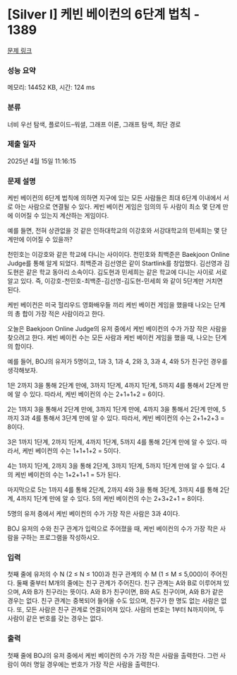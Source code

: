 # [Silver I] 케빈 베이컨의 6단계 법칙 - 1389 

[문제 링크](https://www.acmicpc.net/problem/1389) 

### 성능 요약

메모리: 14452 KB, 시간: 124 ms

### 분류

너비 우선 탐색, 플로이드–워셜, 그래프 이론, 그래프 탐색, 최단 경로

### 제출 일자

2025년 4월 15일 11:16:15

### 문제 설명

<p>케빈 베이컨의 6단계 법칙에 의하면 지구에 있는 모든 사람들은 최대 6단계 이내에서 서로 아는 사람으로 연결될 수 있다. 케빈 베이컨 게임은 임의의 두 사람이 최소 몇 단계 만에 이어질 수 있는지 계산하는 게임이다.</p>

<p>예를 들면, 전혀 상관없을 것 같은 인하대학교의 이강호와 서강대학교의 민세희는 몇 단계만에 이어질 수 있을까?</p>

<p>천민호는 이강호와 같은 학교에 다니는 사이이다. 천민호와 최백준은 Baekjoon Online Judge를 통해 알게 되었다. 최백준과 김선영은 같이 Startlink를 창업했다. 김선영과 김도현은 같은 학교 동아리 소속이다. 김도현과 민세희는 같은 학교에 다니는 사이로 서로 알고 있다. 즉, 이강호-천민호-최백준-김선영-김도현-민세희 와 같이 5단계만 거치면 된다.</p>

<p>케빈 베이컨은 미국 헐리우드 영화배우들 끼리 케빈 베이컨 게임을 했을때 나오는 단계의 총 합이 가장 적은 사람이라고 한다.</p>

<p>오늘은 Baekjoon Online Judge의 유저 중에서 케빈 베이컨의 수가 가장 작은 사람을 찾으려고 한다. 케빈 베이컨 수는 모든 사람과 케빈 베이컨 게임을 했을 때, 나오는 단계의 합이다.</p>

<p>예를 들어, BOJ의 유저가 5명이고, 1과 3, 1과 4, 2와 3, 3과 4, 4와 5가 친구인 경우를 생각해보자.</p>

<p>1은 2까지 3을 통해 2단계 만에, 3까지 1단계, 4까지 1단계, 5까지 4를 통해서 2단계 만에 알 수 있다. 따라서, 케빈 베이컨의 수는 2+1+1+2 = 6이다.</p>

<p>2는 1까지 3을 통해서 2단계 만에, 3까지 1단계 만에, 4까지 3을 통해서 2단계 만에, 5까지 3과 4를 통해서 3단계 만에 알 수 있다. 따라서, 케빈 베이컨의 수는 2+1+2+3 = 8이다.</p>

<p>3은 1까지 1단계, 2까지 1단계, 4까지 1단계, 5까지 4를 통해 2단계 만에 알 수 있다. 따라서, 케빈 베이컨의 수는 1+1+1+2 = 5이다.</p>

<p>4는 1까지 1단계, 2까지 3을 통해 2단계, 3까지 1단계, 5까지 1단계 만에 알 수 있다. 4의 케빈 베이컨의 수는 1+2+1+1 = 5가 된다.</p>

<p>마지막으로 5는 1까지 4를 통해 2단계, 2까지 4와 3을 통해 3단계, 3까지 4를 통해 2단계, 4까지 1단계 만에 알 수 있다. 5의 케빈 베이컨의 수는 2+3+2+1 = 8이다.</p>

<p>5명의 유저 중에서 케빈 베이컨의 수가 가장 작은 사람은 3과 4이다.</p>

<p>BOJ 유저의 수와 친구 관계가 입력으로 주어졌을 때, 케빈 베이컨의 수가 가장 작은 사람을 구하는 프로그램을 작성하시오.</p>

### 입력 

 <p>첫째 줄에 유저의 수 N (2 ≤ N ≤ 100)과 친구 관계의 수 M (1 ≤ M ≤ 5,000)이 주어진다. 둘째 줄부터 M개의 줄에는 친구 관계가 주어진다. 친구 관계는 A와 B로 이루어져 있으며, A와 B가 친구라는 뜻이다. A와 B가 친구이면, B와 A도 친구이며, A와 B가 같은 경우는 없다. 친구 관계는 중복되어 들어올 수도 있으며, 친구가 한 명도 없는 사람은 없다. 또, 모든 사람은 친구 관계로 연결되어져 있다. 사람의 번호는 1부터 N까지이며, 두 사람이 같은 번호를 갖는 경우는 없다.</p>

### 출력 

 <p>첫째 줄에 BOJ의 유저 중에서 케빈 베이컨의 수가 가장 작은 사람을 출력한다. 그런 사람이 여러 명일 경우에는 번호가 가장 작은 사람을 출력한다.</p>

